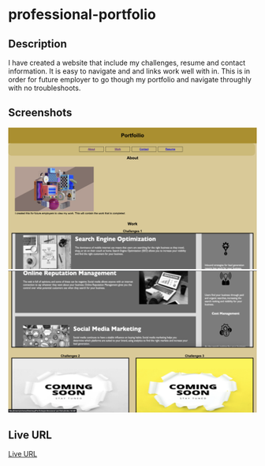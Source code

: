 # professional-portfolio

## Description 
I have created a website that include my challenges, resume and contact information. 
It is easy to navigate and and links work well with in. This is in order for future employer to go though my portfolio and navigate throughly with no troubleshoots.

## Screenshots 
![Screenshot of Professional Portfolio](./images/screenshot01.png)
![Screenshot of Professional Portfolio](./images/screenshot02.png)

## Live URL
[Live URL](https://sirysiu.github.io/professional-portfolio/)
